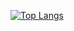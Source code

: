 [![Top Langs](https://github-readme-stats.vercel.app/api/top-langs/?username=keil0&layout=compact&bg_color=30,e96443,904e95&title_color=fff&text_color=fff)](https://github.com/anuraghazra/github-readme-stats)
